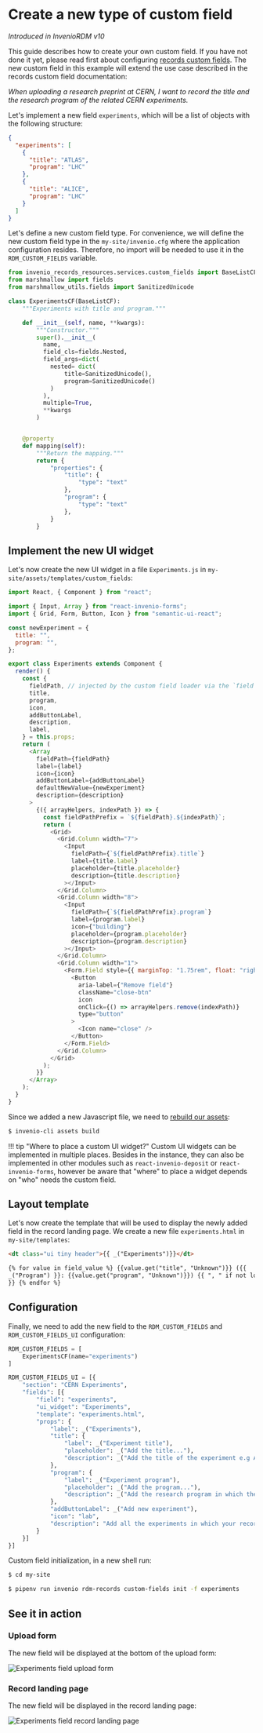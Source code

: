 # Create a new type of custom field

*Introduced in InvenioRDM v10*

This guide describes how to create your own custom field. If you have not done it yet, please read first about configuring [records custom fields](./records.md).
The new custom field in this example will extend the use case described in the records custom field documentation:

_When uploading a research preprint at CERN, I want to record the title and the research program of the related CERN experiments._

Let's implement a new field `experiments`, which will be a list of objects with the following structure:

```json
{
  "experiments": [
    {
      "title": "ATLAS",
      "program": "LHC"
    },
    {
      "title": "ALICE",
      "program": "LHC"
    }
  ]
}
```

Let's define a new custom field type. For convenience, we will define the new custom field type in the `my-site/invenio.cfg` where the application configuration resides. Therefore, no import will be needed to use it in the `RDM_CUSTOM_FIELDS` variable.

```python
from invenio_records_resources.services.custom_fields import BaseListCF
from marshmallow import fields
from marshmallow_utils.fields import SanitizedUnicode

class ExperimentsCF(BaseListCF):
    """Experiments with title and program."""

    def __init__(self, name, **kwargs):
        """Constructor."""
        super().__init__(
          name,
          field_cls=fields.Nested,
          field_args=dict(
            nested= dict(
                title=SanitizedUnicode(),
                program=SanitizedUnicode()
            )
          ),
          multiple=True,
          **kwargs
        )


    @property
    def mapping(self):
        """Return the mapping."""
        return {
            "properties": {
                "title": {
                    "type": "text"
                },
                "program": {
                    "type": "text"
                },
            }
        }
```

## Implement the new UI widget

Let's now create the new UI widget in a file `Experiments.js` in `my-site/assets/templates/custom_fields`:

```javascript
import React, { Component } from "react";

import { Input, Array } from "react-invenio-forms";
import { Grid, Form, Button, Icon } from "semantic-ui-react";

const newExperiment = {
  title: "",
  program: "",
};

export class Experiments extends Component {
  render() {
    const {
      fieldPath, // injected by the custom field loader via the `field` config property
      title,
      program,
      icon,
      addButtonLabel,
      description,
      label,
    } = this.props;
    return (
      <Array
        fieldPath={fieldPath}
        label={label}
        icon={icon}
        addButtonLabel={addButtonLabel}
        defaultNewValue={newExperiment}
        description={description}
      >
        {({ arrayHelpers, indexPath }) => {
          const fieldPathPrefix = `${fieldPath}.${indexPath}`;
          return (
            <Grid>
              <Grid.Column width="7">
                <Input
                  fieldPath={`${fieldPathPrefix}.title`}
                  label={title.label}
                  placeholder={title.placeholder}
                  description={title.description}
                ></Input>
              </Grid.Column>
              <Grid.Column width="8">
                <Input
                  fieldPath={`${fieldPathPrefix}.program`}
                  label={program.label}
                  icon={"building"}
                  placeholder={program.placeholder}
                  description={program.description}
                ></Input>
              </Grid.Column>
              <Grid.Column width="1">
                <Form.Field style={{ marginTop: "1.75rem", float: "right" }}>
                  <Button
                    aria-label={"Remove field"}
                    className="close-btn"
                    icon
                    onClick={() => arrayHelpers.remove(indexPath)}
                    type="button"
                  >
                    <Icon name="close" />
                  </Button>
                </Form.Field>
              </Grid.Column>
            </Grid>
          );
        }}
      </Array>
    );
  }
}
```

Since we added a new Javascript file, we need to [rebuild our assets](../../look-and-feel/theme.md#automatic-re-build):

```bash
$ invenio-cli assets build
```

!!! tip "Where to place a custom UI widget?"
    Custom UI widgets can be implemented in multiple places. Besides in the instance, they can also be implemented in other modules such as
    `react-invenio-deposit` or `react-invenio-forms`, however be aware that "where" to place a widget depends on "who" needs the custom field.

## Layout template

Let's now create the template that will be used to display the newly added field in the record landing page. We create a new file `experiments.html` in `my-site/templates`:

```html
<dt class="ui tiny header">{{ _("Experiments")}}</dt>

{% for value in field_value %} {{value.get("title", "Unknown")}} ({{
_("Program") }}: {{value.get("program", "Unknown")}}) {{ ", " if not loop.last
}} {% endfor %}
```

## Configuration

Finally, we need to add the new field to the `RDM_CUSTOM_FIELDS` and `RDM_CUSTOM_FIELDS_UI` configuration:

```python
RDM_CUSTOM_FIELDS = [
    ExperimentsCF(name="experiments")
]

RDM_CUSTOM_FIELDS_UI = [{
    "section": "CERN Experiments",
    "fields": [{
        "field": "experiments",
        "ui_widget": "Experiments",
        "template": "experiments.html",
        "props": {
            "label": _("Experiments"),
            "title": {
                "label": _("Experiment title"),
                "placeholder": _("Add the title..."),
                "description": _("Add the title of the experiment e.g ATLAS")
            },
            "program": {
                "label": _("Experiment program"),
                "placeholder": _("Add the program..."),
                "description": _("Add the research program in which the experiment belongs to e.g LHC")
            },
            "addButtonLabel": _("Add new experiment"),
            "icon": "lab",
            "description": "Add all the experiments in which your record belongs to."
        }
    }]
}]
```

Custom field initialization, in a new shell run:

```bash
$ cd my-site

$ pipenv run invenio rdm-records custom-fields init -f experiments
```

## See it in action

### Upload form

The new field will be displayed at the bottom of the upload form:

![Experiments field upload form](./imgs/new_custom_field_upload_form.png)

### Record landing page

The new field will be displayed in the record landing page:

![Experiments field record landing page](./imgs/new_custom_field_landing_page.png)
